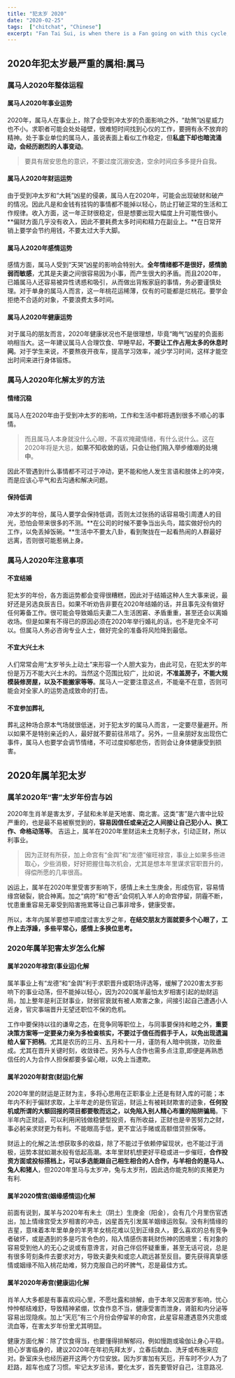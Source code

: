 ```yaml
---
title: "犯太岁 2020"
date: "2020-02-25"
tags:  ["chitchat", "Chinese"]
excerpt: "Fan Tai Sui, is when there is a Fan going on with this cycle, meaning an interruption, obstacle or obstructing force that is aggressively putting resistance to the cycle, stopping you from getting your “package” from the Yuen Sun."
---
```


## 2020年犯太岁最严重的属相:属马

### 属马人2020年整体运程

#### 属马人2020年事业运势

2020年，属马人在事业上，除了会受到冲太岁的负面影响之外，“劫煞”凶星威力也不小。求职者可能会处处碰壁，很难短时间找到心仪的工作，要拥有永不放弃的精神。处于事业单位的属马人，虽说表面上看似工作稳定，但**私底下却也暗流涌动，会经历剧烈的人事变动**。

> 要具有居安思危的意识，不要过度沉溺安逸，空余时间应多多提升自我。

#### 属马人2020年财运运势

由于受到冲太岁和“大耗”凶星的侵袭，属马人在2020年，可能会出现破财和破产的情况。因此凡是和金钱有挂钩的事情都不能掉以轻心，防止打破正常的生活和工作规律。收入方面，这一年正财很稳定，但是想要出现大幅度上升可能性很小。**偏财方面几乎没有收入，因此不要耗费太多时间和精力在副业上。**在日常开销上要学会节约用钱，不要太过大手大脚。

#### 属马人2020年感情运势

感情方面，属马人受到“天哭”凶星的影响会特别大。**全年情绪都不是很好，感情脆弱而敏感**，尤其是夫妻之间很容易因为小事，而产生很大的矛盾。而且2020年，已婚属马人还容易被异性诱惑和吸引，从而做出背叛家庭的事情，务必要谨慎处理。对于单身的属马人而言，这一年桃花运稀薄，仅有的可能都是烂桃花。要学会拒绝不合适的对象，不要浪费太多时间。

#### 属马人2020年健康运势

对于属马的朋友而言，2020年健康状况也不是很理想，毕竟“晦气”凶星的负面影响相当大。这一年建议属马人合理饮食、早睡早起，**不要让工作占用太多的休息时间**。对于学生来说，不要熬夜开夜车，提高学习效率，减少学习时间，这样才能空出时间来进行身体锻炼。

### 属马人2020年化解太岁的方法

#### 情绪沉稳

属马人在2020年由于受到冲太岁的影响，工作和生活中都将遇到很多不顺心的事情。

> 而且属马人本身就没什么心眼，不喜欢掩藏情绪，有什么说什么。这在2020年将是大忌，**如果不知收敛的话，只会让他们陷入举步维艰的处境中**。

因此不管遇到什么事情都不可过于冲动，更不能和他人发生言语和肢体上的冲突，而是应该心平气和去沟通和解决问题。

#### 保持低调

冲太岁的年份，属马人要学会保持低调，否则太过张扬的话容易吸引周遭人的目光，恐怕会带来很多的不测。**在公司的时候不要争当出头鸟，踏实做好份内的工作，以免丢掉饭碗。**生活中不要太八卦，看到聚拢在一起看热闹的人群最好远离，否则很可能惹祸上身。

### 属马人2020年注意事项

#### 不宜结婚

犯太岁的年份，各方面运势都会变得很糟糕，因此对于结婚这种人生大事来说，最好还是另选良辰吉日。如果不听劝告非要在2020年结婚的话，并且事先没有做好任何筹备工作。很可能会导致婚后夫妻二人生活困窘、矛盾重重，甚至还会以离婚收场。但是如果有不得已的原因必须在2020年举行婚礼的话，也不是完全不可以。但属马人务必咨询专业人士，做好完全的准备将风险降到最低。

#### 不宜大兴土木

人们常常会用“太岁爷头上动土”来形容一个人胆大妄为，由此可见，在犯太岁的年份是万万不能大兴土木的。当然这个范围比较广，比如说，**不准盖房子，不能大规模装修房屋，以及不能搬家等等**。属马人一定要注意这点，不能毫不在意，否则可能会对全家人的运势造成致命的打击。

#### 不宜参加葬礼

葬礼这种场合原本气场就很低迷，对于犯太岁的属马人而言，一定要尽量避开。所以如果不是特别亲近的人，最好就不要前往吊唁了。另外，一旦亲朋好友出现伤亡事件，属马人也要学会调节情绪，不可过度抑郁悲伤，否则会让身体健康受到损害。

## 2020年属羊犯太岁

### 属羊2020年“害”太岁年份吉与凶

2020年生肖羊是害太岁，子鼠和未羊是天地害、南北害。这类“害”是六害中比较严重的，也是最不易被察觉到的，**容易因信任或亲近之人间接让自己犯小人、换工作、命格动荡等**。
吉运上，属羊在2020年里财运未土克制子水，引动正财，所以利事业。

> 因为正财有所获，加上命宫有“金舆”和“龙德”催旺禄宫，事业上如果多些进取心，少些消极，好好把握住每次机会，尤其是想本年里谋求官职晋升的，得偿所愿的几率很高。

凶运上，属羊在2020年里受害岁影响下，感情上未土生庚金，形成伤官，容易情缘宫破裂，貌合神离。加之“病符”和“卷舌”会伺机入羊人的命宫停留，阴霾不断，忧患重重容易无辜受到陷害拖累等让自己事非增多，健康受害。

所以，本年内属羊要想平顺度过害太岁之年，**在结交朋友方面就要多个心眼了，工作上去浮躁，多些平常心，感情上多换位思考。**

### 2020年属羊犯害太岁怎么化解

#### 属羊2020年禄宫(事业运)化解

属羊事业上有“龙德”和“金舆”利于求职晋升或职场评选等，缓解了2020害太岁影响下的事业动荡，但不能掉以轻心，因为2020属羊最怕太岁相害引起的劫财运局，加上整年是利正财事业，财弱官衰就有被人欺害之象，间接引起自己遭遇小人近身，官灾事端晋升无望还职位不保的危机。

工作中要保持以往的谦卑之态，在竞争同等职位上，与同事要保持和睦之外，**重要决策方案等一定要亲力亲为多检查核实，不要过于信任而假手于人，以免出现遗漏给人留下把柄**。尤其是农历的三月、五月和十一月，谨防有人暗中挑拨，功败垂成。尤其在晋升关键时刻，收敛锋芒。另外与人合作也需多点注意,即便是再熟悉信任的人为合作人担保都要多留心眼，以免上当遭欺。

#### 属羊2020年财宫(财运)化解

2020年里的财运是正财为主，多将心思用在正职事业上还是有财入库的可能；本年内不利于偏财求取，上半年走的是伤官运，财运上有被耗财欺害的迹象，**任何投机或所谓的大额回报的项目都要敬而远之，以免陷入别人精心布置的陷阱骗局**。下半年内正财运，可以利用闲钱做稳健型投资，有所收益，正财也是辛苦努力之财，事必躬亲求财更为有利。不能眼高手低，更不宜沾手赌或高额借贷担保等。

财运上的化解之法:想获取多的收益，除了不能过于依赖停留现状，也不能过于消极，运势本就如潮水般有低起高潮。本年里财机想更好平稳或进一步催旺，**合作投资方面或投标搭档上，可以多选能跟自己相生相合的人合作，与羊相合的是马人、兔人和猪人**，但2020年里马与太岁冲，兔与太岁刑，因此选你能克制的亥猪更为有利.

#### 属羊2020情宫(姻缘感情运)化解

前面有说到，属羊与2020年有未土（阴土）生庚金（阳金），会有几个月里伤官透出，加上情缘宫受太岁相害的冲击，凶星首先引发属羊姻缘运败裂。没有利情缘的吉星，意味着本年里单身的羊男羊女桃花难以见到正缘良人，要么喜欢的总有竞争者破坏，或是遇到的多是巧言令色的，陷入情感伤害耗财伤神的困境里；有对象的容易受到他人的无心之说或有意谗言，对自己伴侣怀疑重重，甚至无话可说，总是有很多苛刻条件去要求对方，导致夫妻失和或恋人疏远甚至反目。要先获得真挚感情或姻缘不陷入桃花劫难，努力克服自己的坏脾气，忍是最佳方式。

#### 属羊2020年寿宫(健康运)化解

肖羊人大多都是有事喜欢闷心里，不愿吐露和排解，由于本年又因害岁影响，忧心忡忡郁结难舒，导致精神紧绷，饮食作息不当，健康受害而泄身，肾脏和内分泌等容易出现隐疾。加上“天厄”有三个月份会停留羊的命宫，此星容易遭遇意外灾患或流血等，在害太岁年份里尤其明显。

健康方面化解：除了饮食得当，也要懂得排解郁闷，例如慢跑或瑜伽让身心平稳。担心岁害临身的，建议2020年在年初先拜太岁，立春后献血、洗牙或布施来应对。卧室床头也经历避开这两个方位安放。因为岁害加有天厄，开车时不少人为了赶路，超车也成了习惯。牢记太岁忌讳，要化太岁，首先要管好自己，注意路况.
